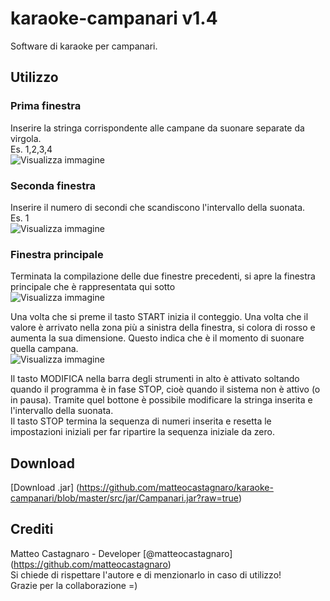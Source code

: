 # karaoke-campanari v1.4
Software di karaoke per campanari.

## Utilizzo
### Prima finestra
Inserire la stringa corrispondente alle campane da suonare separate da virgola. <br />
Es. 1,2,3,4<br />
![Visualizza immagine](http://matteocastagnaro.xyz/github-images/karaoke-campanari/primafinestra.png)

### Seconda finestra
Inserire il numero di secondi che scandiscono l'intervallo della suonata.<br />
Es. 1<br />
![Visualizza immagine](http://matteocastagnaro.xyz/github-images/karaoke-campanari/secondafinestra.png)

### Finestra principale
Terminata la compilazione delle due finestre precedenti, si apre la finestra principale che è 
rappresentata qui sotto<br />
![Visualizza immagine](http://matteocastagnaro.xyz/github-images/karaoke-campanari/finestra.png)

Una volta che si preme il tasto START inizia il conteggio. Una volta che il valore è arrivato nella zona più a sinistra
della finestra, si colora di rosso e aumenta la sua dimensione. Questo indica che è il momento di suonare quella campana.<br />
![Visualizza immagine](http://matteocastagnaro.xyz/github-images/karaoke-campanari/finestracompleta.png)

Il tasto MODIFICA nella barra degli strumenti in alto è attivato soltando quando il programma è in fase STOP, cioè quando il sistema
non è attivo (o in pausa). Tramite quel bottone è possibile modificare la stringa inserita e l'intervallo della suonata.<br/>
Il tasto STOP termina la sequenza di numeri inserita e resetta le impostazioni iniziali per far ripartire la sequenza iniziale
da zero.

## Download
[Download .jar] (https://github.com/matteocastagnaro/karaoke-campanari/blob/master/src/jar/Campanari.jar?raw=true)

## Crediti
Matteo Castagnaro - Developer [@matteocastagnaro] (https://github.com/matteocastagnaro)<br/>
Si chiede di rispettare l'autore e di menzionarlo in caso di utilizzo!<br/>
Grazie per la collaborazione =)
